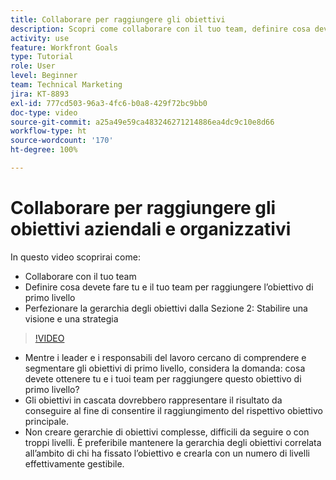 ```yaml
---
title: Collaborare per raggiungere gli obiettivi
description: Scopri come collaborare con il tuo team, definire cosa devovete fare tu e il tuo team per raggiungere l’obiettivo di primo livello e perfezionare la gerarchia degli obiettivi.
activity: use
feature: Workfront Goals
type: Tutorial
role: User
level: Beginner
team: Technical Marketing
jira: KT-8893
exl-id: 777cd503-96a3-4fc6-b0a8-429f72bc9bb0
doc-type: video
source-git-commit: a25a49e59ca483246271214886ea4dc9c10e8d66
workflow-type: ht
source-wordcount: '170'
ht-degree: 100%

---
```


# Collaborare per raggiungere gli obiettivi aziendali e organizzativi

In questo video scoprirai come:

* Collaborare con il tuo team
* Definire cosa devete fare tu e il tuo team per raggiungere l’obiettivo di primo livello
* Perfezionare la gerarchia degli obiettivi dalla Sezione 2: Stabilire una visione e una strategia

>[!VIDEO](https://video.tv.adobe.com/v/335187/?quality=12&learn=on)

<!--
Pro-tips graphic
-->

* Mentre i leader e i responsabili del lavoro cercano di comprendere e segmentare gli obiettivi di primo livello, considera la domanda: cosa devete ottenere tu e i tuoi team per raggiungere questo obiettivo di primo livello?
* Gli obiettivi in cascata dovrebbero rappresentare il risultato da conseguire al fine di consentire il raggiungimento del rispettivo obiettivo principale.
* Non creare gerarchie di obiettivi complesse, difficili da seguire o con troppi livelli. È preferibile mantenere la gerarchia degli obiettivi correlata all’ambito di chi ha fissato l’obiettivo e crearla con un numero di livelli effettivamente gestibile.
